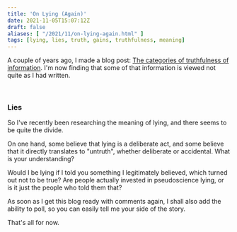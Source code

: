 ```yaml
---
title: 'On Lying (Again)'
date: 2021-11-05T15:07:12Z
draft: false
aliases: [ "/2021/11/on-lying-again.html" ]
tags: [lying, lies, truth, gains, truthfulness, meaning]
---
```


A couple of years ago, I made a blog post: [The categories of truthfulness of information](http://blog.dandart.co.uk/#the-categories-of-truthfulness-of). I'm now finding that some of that information is viewed not quite as I had written.

<br/>

### Lies

So I've recently been researching the meaning of lying, and there seems to be quite the divide.

On one hand, some believe that lying is a deliberate act, and some believe that it directly translates to "untruth", whether deliberate or accidental. What is your understanding?

Would I be lying if I told you something I legitimately believed, which turned out not to be true? Are people actually invested in pseudoscience lying, or is it just the people who told them that?

As soon as I get this blog ready with comments again, I shall also add the ability to poll, so you can easily tell me your side of the story.

That's all for now.